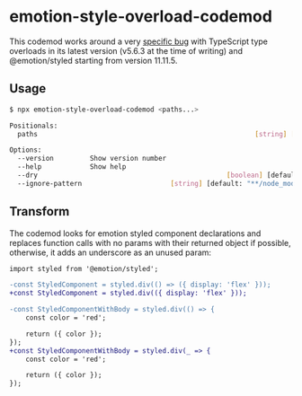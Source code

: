 # emotion-style-overload-codemod

This codemod works around a very [specific bug](https://github.com/emotion-js/emotion/issues/3174) with TypeScript type overloads in its latest version (v5.6.3 at the time of writing) and @emotion/styled starting from version 11.11.5.

## Usage

```bash
$ npx emotion-style-overload-codemod <paths...>

Positionals:
  paths                                                      [string] [required]

Options:
  --version         Show version number                                [boolean]
  --help            Show help                                          [boolean]
  --dry                                               [boolean] [default: false]
  --ignore-pattern                      [string] [default: "**/node_modules/**"]
```

## Transform 

The codemod looks for emotion styled component declarations and replaces function calls with no params with their returned object if possible, otherwise, it adds an underscore as an unused param:

```diff
import styled from '@emotion/styled';

-const StyledComponent = styled.div(() => ({ display: 'flex' })); 
+const StyledComponent = styled.div(({ display: 'flex' })); 

-const StyledComponentWithBody = styled.div(() => {
    const color = 'red';

    return ({ color });
});
+const StyledComponentWithBody = styled.div(_ => {
    const color = 'red';

    return ({ color });
});
```
